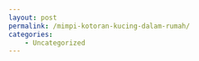 ```yaml
---
layout: post
permalink: /mimpi-kotoran-kucing-dalam-rumah/
categories:
    - Uncategorized
---
```


